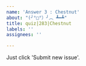 ```yaml
---
name: 'Answer 3 : Chestnut'
about: "(╯°□°）╯︵ ┻━┻"
title: quiz|283|Chestnut
labels: ''
assignees: ''

---
```


Just click 'Submit new issue'.

